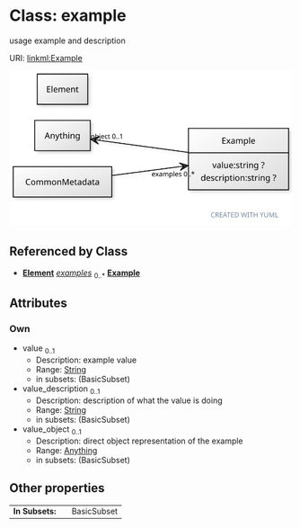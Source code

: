 
# Class: example


usage example and description

URI: [linkml:Example](https://w3id.org/linkml/Example)


[![img](images/Example.svg)](images/Example.svg)

## Referenced by Class

 *  **[Element](Element.md)** *[examples](examples.md)*  <sub>0..\*</sub>  **[Example](Example.md)**

## Attributes


### Own

 * value  <sub>0..1</sub>
     * Description: example value
     * Range: [String](types/String.md)
     * in subsets: (BasicSubset)
 * value_description  <sub>0..1</sub>
     * Description: description of what the value is doing
     * Range: [String](types/String.md)
     * in subsets: (BasicSubset)
 * value_object  <sub>0..1</sub>
     * Description: direct object representation of the example
     * Range: [Anything](Anything.md)
     * in subsets: (BasicSubset)

## Other properties

|  |  |  |
| --- | --- | --- |
| **In Subsets:** | | BasicSubset |


